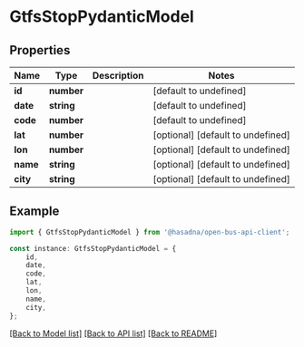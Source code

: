 # GtfsStopPydanticModel


## Properties

Name | Type | Description | Notes
------------ | ------------- | ------------- | -------------
**id** | **number** |  | [default to undefined]
**date** | **string** |  | [default to undefined]
**code** | **number** |  | [default to undefined]
**lat** | **number** |  | [optional] [default to undefined]
**lon** | **number** |  | [optional] [default to undefined]
**name** | **string** |  | [optional] [default to undefined]
**city** | **string** |  | [optional] [default to undefined]

## Example

```typescript
import { GtfsStopPydanticModel } from '@hasadna/open-bus-api-client';

const instance: GtfsStopPydanticModel = {
    id,
    date,
    code,
    lat,
    lon,
    name,
    city,
};
```

[[Back to Model list]](../README.md#documentation-for-models) [[Back to API list]](../README.md#documentation-for-api-endpoints) [[Back to README]](../README.md)
